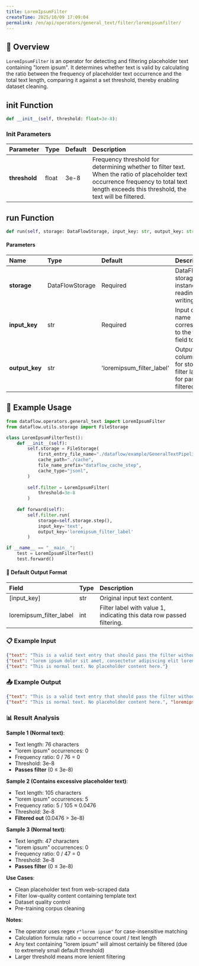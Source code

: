```yaml
---
title: LoremIpsumFilter
createTime: 2025/10/09 17:09:04
permalink: /en/api/operators/general_text/filter/loremipsumfilter/
---
```


## 📘 Overview

`LoremIpsumFilter` is an operator for detecting and filtering placeholder text containing "lorem ipsum". It determines whether text is valid by calculating the ratio between the frequency of placeholder text occurrence and the total text length, comparing it against a set threshold, thereby enabling dataset cleaning.

## __init__ Function

```python
def __init__(self, threshold: float=3e-8):
```

### Init Parameters

| Parameter | Type | Default | Description |
| :-- | :-- | :-- | :-- |
| **threshold** | float | 3e-8 | Frequency threshold for determining whether to filter text. When the ratio of placeholder text occurrence frequency to total text length exceeds this threshold, the text will be filtered. |

## run Function

```python
def run(self, storage: DataFlowStorage, input_key: str, output_key: str='loremipsum_filter_label')
```

#### Parameters

| Name | Type | Default | Description |
| :-- | :-- | :-- | :-- |
| **storage** | DataFlowStorage | Required | DataFlow storage instance for reading and writing data. |
| **input_key** | str | Required | Input column name corresponding to the text field to detect. |
| **output_key** | str | 'loremipsum_filter_label' | Output column name for storing filter labels (1 for pass, 0 for filtered out). |

## 🧠 Example Usage

```python
from dataflow.operators.general_text import LoremIpsumFilter
from dataflow.utils.storage import FileStorage

class LoremIpsumFilterTest():
    def __init__(self):
        self.storage = FileStorage(
            first_entry_file_name="./dataflow/example/GeneralTextPipeline/lorem_ipsum_test_input.jsonl",
            cache_path="./cache",
            file_name_prefix="dataflow_cache_step",
            cache_type="jsonl",
        )
        
        self.filter = LoremIpsumFilter(
            threshold=3e-8
        )
        
    def forward(self):
        self.filter.run(
            storage=self.storage.step(),
            input_key='text',
            output_key='loremipsum_filter_label'
        )

if __name__ == "__main__":
    test = LoremIpsumFilterTest()
    test.forward()
```

#### 🧾 Default Output Format

| Field | Type | Description |
| :-- | :-- | :-- |
| [input_key] | str | Original input text content. |
| loremipsum_filter_label | int | Filter label with value 1, indicating this data row passed filtering. |

### 📋 Example Input

```json
{"text": "This is a valid text entry that should pass the filter without any issues."}
{"text": "lorem ipsum dolor sit amet, consectetur adipiscing elit lorem ipsum lorem ipsum lorem ipsum lorem ipsum"}
{"text": "This is normal text. No placeholder content here."}
```

### 📤 Example Output

```json
{"text": "This is a valid text entry that should pass the filter without any issues.", "loremipsum_filter_label": 1}
{"text": "This is normal text. No placeholder content here.", "loremipsum_filter_label": 1}
```

### 📊 Result Analysis

**Sample 1 (Normal text)**:
- Text length: 76 characters
- "lorem ipsum" occurrences: 0
- Frequency ratio: 0 / 76 = 0
- Threshold: 3e-8
- **Passes filter** (0 ≤ 3e-8)

**Sample 2 (Contains excessive placeholder text)**:
- Text length: 105 characters
- "lorem ipsum" occurrences: 5
- Frequency ratio: 5 / 105 ≈ 0.0476
- Threshold: 3e-8
- **Filtered out** (0.0476 > 3e-8)

**Sample 3 (Normal text)**:
- Text length: 47 characters
- "lorem ipsum" occurrences: 0
- Frequency ratio: 0 / 47 = 0
- Threshold: 3e-8
- **Passes filter** (0 ≤ 3e-8)

**Use Cases**:
- Clean placeholder text from web-scraped data
- Filter low-quality content containing template text
- Dataset quality control
- Pre-training corpus cleaning

**Notes**:
- The operator uses regex `r"lorem ipsum"` for case-insensitive matching
- Calculation formula: ratio = occurrence count / text length
- Any text containing "lorem ipsum" will almost certainly be filtered (due to extremely small default threshold)
- Larger threshold means more lenient filtering
